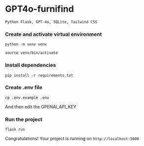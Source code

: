 # GPT4o-furnifind
```
Python Flask, GPT-4o, SQLite, Tailwind CSS
```

### Create and activate virtual environment
```
python -m venv venv
```
```
source venv/bin/activate
```

### Install dependencies
```
pip install -r requirements.txt
```

### Create .env file
```
cp .env.example .env
```
And then edit the OPENAI_API_KEY


### Run the project
```
flask run
```

Congratulations! Your project is running on ```http://localhost:5000```
